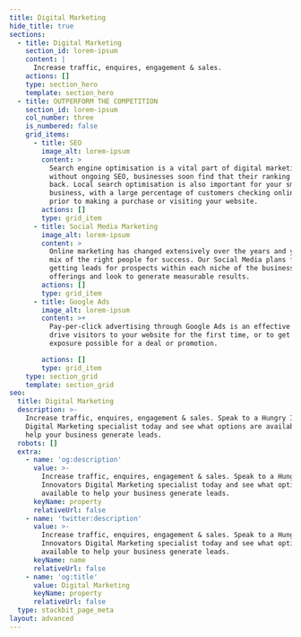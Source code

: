 ```yaml
---
title: Digital Marketing
hide_title: true
sections:
  - title: Digital Marketing
    section_id: lorem-ipsum
    content: |
      Increase traffic, enquires, engagement & sales.
    actions: []
    type: section_hero
    template: section_hero
  - title: OUTPERFORM THE COMPETITION
    section_id: lorem-ipsum
    col_number: three
    is_numbered: false
    grid_items:
      - title: SEO
        image_alt: lorem-ipsum
        content: >
          Search engine optimisation is a vital part of digital marketing and
          without ongoing SEO, businesses soon find that their ranking drops
          back. Local search optimisation is also important for your small
          business, with a large percentage of customers checking online reviews
          prior to making a purchase or visiting your website.
        actions: []
        type: grid_item
      - title: Social Media Marketing
        image_alt: lorem-ipsum
        content: >
          Online marketing has changed extensively over the years and you need a
          mix of the right people for success. Our Social Media plans focus on
          getting leads for prospects within each niche of the businesses
          offerings and look to generate measurable results.
        actions: []
        type: grid_item
      - title: Google Ads
        image_alt: lorem-ipsum
        content: >+
          Pay-per-click advertising through Google Ads is an effective way to
          drive visitors to your website for the first time, or to get the most
          exposure possible for a deal or promotion.

        actions: []
        type: grid_item
    type: section_grid
    template: section_grid
seo:
  title: Digital Marketing
  description: >-
    Increase traffic, enquires, engagement & sales. Speak to a Hungry Innovators
    Digital Marketing specialist today and see what options are available to
    help your business generate leads.
  robots: []
  extra:
    - name: 'og:description'
      value: >-
        Increase traffic, enquires, engagement & sales. Speak to a Hungry
        Innovators Digital Marketing specialist today and see what options are
        available to help your business generate leads.
      keyName: property
      relativeUrl: false
    - name: 'twitter:description'
      value: >-
        Increase traffic, enquires, engagement & sales. Speak to a Hungry
        Innovators Digital Marketing specialist today and see what options are
        available to help your business generate leads.
      keyName: name
      relativeUrl: false
    - name: 'og:title'
      value: Digital Marketing
      keyName: property
      relativeUrl: false
  type: stackbit_page_meta
layout: advanced
---
```

